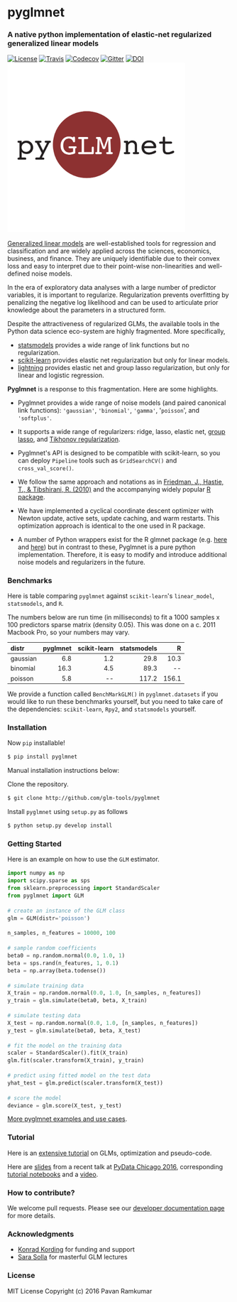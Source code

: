 # pyglmnet
### A native python implementation of elastic-net regularized generalized linear models

[![License](https://img.shields.io/badge/license-MIT-blue.svg?style=flat)](https://github.com/glm-tools/pyglmnet/blob/master/LICENSE) [![Travis](https://api.travis-ci.org/glm-tools/pyglmnet.svg?branch=master "Travis")](https://travis-ci.org/glm-tools/pyglmnet) [![Codecov](https://codecov.io/github/glm-tools/pyglmnet/coverage.svg?precision=0)](https://codecov.io/gh/glm-tools/pyglmnet)
[![Gitter](https://badges.gitter.im/glm-tools/pyglmnet.svg)](https://gitter.im/pavanramkumar/pyglmnet?utm_source=badge&utm_medium=badge&utm_campaign=pr-badge)
[![DOI](https://zenodo.org/badge/55302570.svg)](https://zenodo.org/badge/latestdoi/55302570)
<img src="pyglmnet-logo.png" width="400" />

[Generalized linear models](https://en.wikipedia.org/wiki/Generalized_linear_model)
are well-established tools for regression and classification and are widely
applied across the sciences, economics, business, and finance. They are uniquely
identifiable due to their convex loss and easy to interpret due to their
point-wise non-linearities and well-defined noise models.

In the era of exploratory data analyses with a large number of predictor variables,
it is important to regularize. Regularization prevents overfitting by penalizing
the negative log likelihood and can be used to articulate prior knowledge about
the parameters in a structured form.

Despite the attractiveness of regularized GLMs, the available tools in the
Python data science eco-system are highly fragmented. More specifically,

- [statsmodels](http://statsmodels.sourceforge.net/devel/glm.html)
provides a wide range of link functions but no regularization.
- [scikit-learn](http://scikit-learn.org/stable/modules/generated/sklearn.linear_model.ElasticNet.html) provides elastic net regularization but only for linear models.
- [lightning](https://github.com/scikit-learn-contrib/lightning)
provides elastic net and group lasso regularization,
but only for linear and logistic regression.

**Pyglmnet** is a response to this fragmentation. Here are some highlights.

- Pyglmnet provides a wide range of noise models
(and paired canonical link functions):
`'gaussian'`, `'binomial'`, `'gamma'`, '`poisson`', and `'softplus'`.

- It supports a wide range of regularizers:
ridge, lasso, elastic net,
[group lasso](https://en.wikipedia.org/wiki/Proximal_gradient_methods_for_learning#Group_lasso),
and [Tikhonov regularization](https://en.wikipedia.org/wiki/Tikhonov_regularization).

- Pyglmnet's API is designed to be compatible with scikit-learn,
so you can deploy `Pipeline` tools such as `GridSearchCV()` and `cross_val_score()`.

- We follow the same approach and notations as in
[Friedman, J., Hastie, T., & Tibshirani, R. (2010)](https://core.ac.uk/download/files/153/6287975.pdf)
and the accompanying widely popular [R package](https://web.stanford.edu/~hastie/glmnet/glmnet_alpha.html).

- We have implemented a cyclical coordinate descent optimizer with
Newton update, active sets, update caching, and warm restarts.
This optimization approach is identical to the one used in R package.

- A number of Python wrappers exist for the R glmnet package
(e.g. [here](https://github.com/civisanalytics/python-glmnet) and [here](https://github.com/dwf/glmnet-python))
but in contrast to these, Pyglmnet is a pure python implementation.
Therefore, it is easy to modify and introduce additional noise models
and regularizers in the future.

### Benchmarks

Here is table comparing `pyglmnet` against
`scikit-learn`'s `linear_model`, `statsmodels`, and `R`.

The numbers below are run time (in milliseconds) to fit a
$1000$ samples x $100$ predictors sparse matrix
(density $0.05$). This was done on a c. 2011 Macbook Pro,
so your numbers may vary.

| distr     | pyglmnet   | scikit-learn  | statsmodels | R      |
|:----------|-----------:|--------------:|------------:|-------:|
|gaussian   | 6.8        | 1.2           | 29.8        | 10.3   |
|binomial   | 16.3       | 4.5           | 89.3        | --     |
|poisson    | 5.8        | --            | 117.2       | 156.1  |

We provide a function called `BenchMarkGLM()` in `pyglmnet.datasets`
if you would like to run these benchmarks yourself, but you need to take
care of the dependencies: `scikit-learn`, `Rpy2`, and `statsmodels`
yourself.

### Installation
Now `pip` installable!
```bash
$ pip install pyglmnet
```

Manual installation instructions below:

Clone the repository.

```bash
$ git clone http://github.com/glm-tools/pyglmnet
```

Install `pyglmnet` using `setup.py` as follows

```bash
$ python setup.py develop install
```

### Getting Started

Here is an example on how to use the `GLM` estimator.

```python
import numpy as np
import scipy.sparse as sps
from sklearn.preprocessing import StandardScaler
from pyglmnet import GLM

# create an instance of the GLM class
glm = GLM(distr='poisson')

n_samples, n_features = 10000, 100

# sample random coefficients
beta0 = np.random.normal(0.0, 1.0, 1)
beta = sps.rand(n_features, 1, 0.1)
beta = np.array(beta.todense())

# simulate training data
X_train = np.random.normal(0.0, 1.0, [n_samples, n_features])
y_train = glm.simulate(beta0, beta, X_train)

# simulate testing data
X_test = np.random.normal(0.0, 1.0, [n_samples, n_features])
y_test = glm.simulate(beta0, beta, X_test)

# fit the model on the training data
scaler = StandardScaler().fit(X_train)
glm.fit(scaler.transform(X_train), y_train)

# predict using fitted model on the test data
yhat_test = glm.predict(scaler.transform(X_test))

# score the model
deviance = glm.score(X_test, y_test)
```

[More pyglmnet examples and use cases](http://glm-tools.github.io/pyglmnet/auto_examples/index.html).

### Tutorial

Here is an [extensive tutorial](http://glm-tools.github.io/pyglmnet/tutorial.html)
on GLMs, optimization and pseudo-code.

Here are [slides](https://pavanramkumar.github.io/pydata-chicago-2016)
from a recent talk at [PyData Chicago 2016](http://pydata.org/chicago2016/schedule/presentation/15/), corresponding [tutorial notebooks](http://github.com/pavanramkumar/pydata-chicago-2016)
and a [video](https://www.youtube.com/watch?v=zXec96KD1uA).

### How to contribute?

We welcome pull requests. Please see our [developer documentation page](http://glm-tools.github.io/pyglmnet/developers.html) for more details.

### Acknowledgments

* [Konrad Kording](http://kordinglab.com) for funding and support
* [Sara Solla](http://www.physics.northwestern.edu/people/joint-faculty/sara-solla.html) for masterful GLM lectures

### License

MIT License Copyright (c) 2016 Pavan Ramkumar
